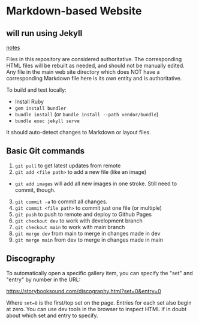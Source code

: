# Markdown-based Website

## will run using Jekyll
[notes](https://github.com/gsarchive/markdown/blob/master/README.md)

Files in this repository are considered authoritative. The corresponding HTML
files will be rebuilt as needed, and should not be manually edited. Any file
in the main web site directory which does NOT have a corresponding Markdown
file here is its own entity and is authoritative.

To build and test locally:

* Install Ruby
* `gem install bundler`
* `bundle install` (or `bundle install --path vendor/bundle`)
* `bundle exec jekyll serve`

It should auto-detect changes to Markdown or layout files.

## Basic Git commands

1. `git pull` to get latest updates from remote
2. `git add <file path>` to add a new file (like an image)
 - `git add images` will add all new images in one stroke. Still need to commit, though.
3. `git commit -a` to commit all changes.
4. `git commit <file path>` to commit just one file (or multiple)
5. `git push` to push to remote and deploy to Github Pages
6. `git checkout dev` to work with development branch
7. `git checkout main` to work with main branch
8. `git merge dev` from main to merge in changes made in dev
9. `git merge main` from dev to merge in changes made in main

## Discography

To automatically open a specific gallery item, you can specify the "set" and "entry" by number in the URL:

https://storybooksound.com/discography.html?set=0&entry=0

Where `set=0` is the first/top set on the page. Entries for each set also begin at zero. You can use dev tools in the browser to inspect HTML if in doubt about which set and entry to specify.
